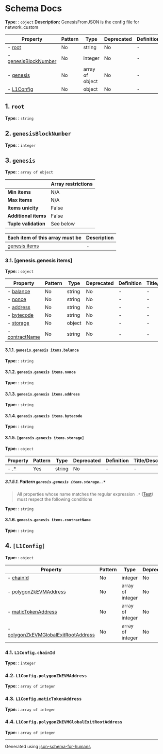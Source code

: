 # Schema Docs

**Type:** : `object`
**Description:** GenesisFromJSON is the config file for network_custom

| Property                                     | Pattern | Type            | Deprecated | Definition | Title/Description |
| -------------------------------------------- | ------- | --------------- | ---------- | ---------- | ----------------- |
| - [root](#root )                             | No      | string          | No         | -          | -                 |
| - [genesisBlockNumber](#genesisBlockNumber ) | No      | integer         | No         | -          | -                 |
| - [genesis](#genesis )                       | No      | array of object | No         | -          | -                 |
| - [L1Config](#L1Config )                     | No      | object          | No         | -          | -                 |

## <a name="root"></a>1. `root`

**Type:** : `string`

## <a name="genesisBlockNumber"></a>2. `genesisBlockNumber`

**Type:** : `integer`

## <a name="genesis"></a>3. `genesis`

**Type:** : `array of object`

|                      | Array restrictions |
| -------------------- | ------------------ |
| **Min items**        | N/A                |
| **Max items**        | N/A                |
| **Items unicity**    | False              |
| **Additional items** | False              |
| **Tuple validation** | See below          |

| Each item of this array must be | Description |
| ------------------------------- | ----------- |
| [genesis items](#genesis_items) | -           |

### <a name="autogenerated_heading_2"></a>3.1. [genesis.genesis items]

**Type:** : `object`

| Property                                       | Pattern | Type   | Deprecated | Definition | Title/Description |
| ---------------------------------------------- | ------- | ------ | ---------- | ---------- | ----------------- |
| - [balance](#genesis_items_balance )           | No      | string | No         | -          | -                 |
| - [nonce](#genesis_items_nonce )               | No      | string | No         | -          | -                 |
| - [address](#genesis_items_address )           | No      | string | No         | -          | -                 |
| - [bytecode](#genesis_items_bytecode )         | No      | string | No         | -          | -                 |
| - [storage](#genesis_items_storage )           | No      | object | No         | -          | -                 |
| - [contractName](#genesis_items_contractName ) | No      | string | No         | -          | -                 |

#### <a name="genesis_items_balance"></a>3.1.1. `genesis.genesis items.balance`

**Type:** : `string`

#### <a name="genesis_items_nonce"></a>3.1.2. `genesis.genesis items.nonce`

**Type:** : `string`

#### <a name="genesis_items_address"></a>3.1.3. `genesis.genesis items.address`

**Type:** : `string`

#### <a name="genesis_items_bytecode"></a>3.1.4. `genesis.genesis items.bytecode`

**Type:** : `string`

#### <a name="genesis_items_storage"></a>3.1.5. `[genesis.genesis items.storage]`

**Type:** : `object`

| Property                                 | Pattern | Type   | Deprecated | Definition | Title/Description |
| ---------------------------------------- | ------- | ------ | ---------- | ---------- | ----------------- |
| - [.*](#genesis_items_storage_pattern1 ) | Yes     | string | No         | -          | -                 |

##### <a name="genesis_items_storage_pattern1"></a>3.1.5.1. Pattern  `genesis.genesis items.storage..*`
> All properties whose name matches the regular expression
```.*``` ([Test](https://regex101.com/?regex=.%2A))
must respect the following conditions

**Type:** : `string`

#### <a name="genesis_items_contractName"></a>3.1.6. `genesis.genesis items.contractName`

**Type:** : `string`

## <a name="L1Config"></a>4. `[L1Config]`

**Type:** : `object`

| Property                                                                            | Pattern | Type             | Deprecated | Definition | Title/Description |
| ----------------------------------------------------------------------------------- | ------- | ---------------- | ---------- | ---------- | ----------------- |
| - [chainId](#L1Config_chainId )                                                     | No      | integer          | No         | -          | -                 |
| - [polygonZkEVMAddress](#L1Config_polygonZkEVMAddress )                             | No      | array of integer | No         | -          | -                 |
| - [maticTokenAddress](#L1Config_maticTokenAddress )                                 | No      | array of integer | No         | -          | -                 |
| - [polygonZkEVMGlobalExitRootAddress](#L1Config_polygonZkEVMGlobalExitRootAddress ) | No      | array of integer | No         | -          | -                 |

### <a name="L1Config_chainId"></a>4.1. `L1Config.chainId`

**Type:** : `integer`

### <a name="L1Config_polygonZkEVMAddress"></a>4.2. `L1Config.polygonZkEVMAddress`

**Type:** : `array of integer`

### <a name="L1Config_maticTokenAddress"></a>4.3. `L1Config.maticTokenAddress`

**Type:** : `array of integer`

### <a name="L1Config_polygonZkEVMGlobalExitRootAddress"></a>4.4. `L1Config.polygonZkEVMGlobalExitRootAddress`

**Type:** : `array of integer`

----------------------------------------------------------------------------------------------------------------------------
Generated using [json-schema-for-humans](https://github.com/coveooss/json-schema-for-humans)

